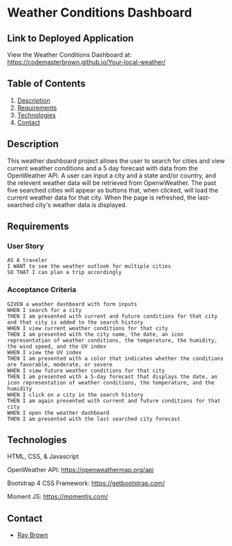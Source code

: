 # Weather Conditions Dashboard

## Link to Deployed Application

View the Weather Conditions Dashboard at: https://codemasterbrown.github.io/Your-local-weather/

## Table of Contents

1. [Description](#Description)
2. [Requirements](#Requirements)
3. [Technologies](#Technologies) 
4. [Contact](#Contact)


## Description

This weather dashboard project allows the user to search for cities and view current weather conditions and a 5 day forecast with data from the OpenWeather API. A user can input a city and a state and/or country, and the relevent weather data will be retrieved from OpenwWeather. The past five searched cities will appear as buttons that, when clicked, will load the current weather data for that city. When the page is refreshed, the last-searched city's weather data is displayed.



## Requirements

### User Story

```
AS A traveler
I WANT to see the weather outlook for multiple cities
SO THAT I can plan a trip accordingly
```

### Acceptance Criteria

```
GIVEN a weather dashboard with form inputs
WHEN I search for a city
THEN I am presented with current and future conditions for that city and that city is added to the search history
WHEN I view current weather conditions for that city
THEN I am presented with the city name, the date, an icon representation of weather conditions, the temperature, the humidity, the wind speed, and the UV index
WHEN I view the UV index
THEN I am presented with a color that indicates whether the conditions are favorable, moderate, or severe
WHEN I view future weather conditions for that city
THEN I am presented with a 5-day forecast that displays the date, an icon representation of weather conditions, the temperature, and the humidity
WHEN I click on a city in the search history
THEN I am again presented with current and future conditions for that city
WHEN I open the weather dashboard
THEN I am presented with the last searched city forecast
```

## Technologies

HTML, CSS, & Javascript

OpenWeather API: https://openweathermap.org/api 

Bootstrap 4 CSS Framework: https://getbootstrap.com/

Moment JS: https://momentjs.com/ 

## Contact

- [Ray Brown](https://github.com/codemasterbrown)
